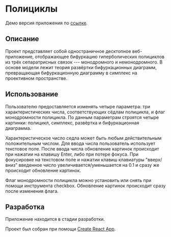 # Полициклы

Демо версия приложения по [ссылке](https://chichivika.github.io/polycycles/).

## Описание

Проект представляет собой одностраничное десктопное веб-приложение, отображающее бифуркацию гиперболических полициклов из трёх сепаратрисных связок --- монодромного и немонодромного. В основе модели лежит теория развёртки бифуркационных диаграмм, превращающая бифуркационную диаграмму в симплекс на проективном пространстве.

## Использование

Пользователю предоставляется изменять четыре параметра: три характеристических числа, соответствующих сёдлам полицикла, и флаг монодромности полицикла. По данным параметрам строятся четыре картинки: полицикл, симплекс, развёртка и бифуркационная диаграмма.

Характеристическое число седла может быть любым действительным положительным числом. Для ввода числа пользователь использует текстовое поле. После ввода числа обновление картинок происходит при нажатии на клавишу Enter, либо при потере фокуса. При фокусировке на текстовом поле и нажатии клавиш клавиатуры "вверх/вниз" введенное число увеличивается/уменьшается на 0.1 и сразу же происходит обновление картинок.

Флаг монодромности полицикла можно установить или снять при помощи инструмента checkbox. Обновление картинок происходит сразу после изменения флага.

## Разработка

Приложение находится в стадии разработки.


Проект был собран при помощи [Create React App](https://github.com/facebook/create-react-app).
